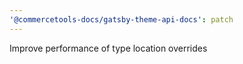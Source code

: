 ```yaml
---
'@commercetools-docs/gatsby-theme-api-docs': patch
---
```


Improve performance of type location overrides
